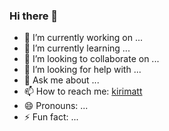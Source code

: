 ### Hi there 👋

- 🔭 I’m currently working on ...
- 🌱 I’m currently learning ...
- 👯 I’m looking to collaborate on ...
- 🤔 I’m looking for help with ...
- 💬 Ask me about ...
- 📫 How to reach me: [kirimatt](https://t.me/kirimatt)
- 😄 Pronouns: ...
- ⚡ Fun fact: ...
